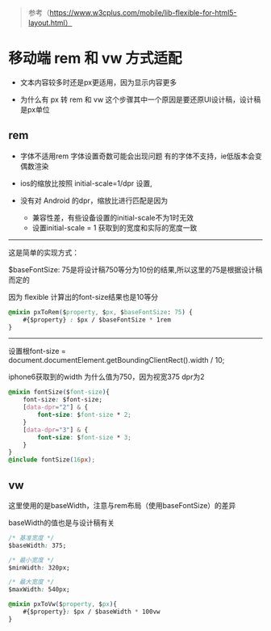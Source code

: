 > 参考（https://www.w3cplus.com/mobile/lib-flexible-for-html5-layout.html）


# 移动端 rem 和 vw 方式适配

- 文本内容较多时还是px更适用，因为显示内容更多

- 为什么有 px 转 rem 和 vw 这个步骤其中一个原因是要还原UI设计稿，设计稿是px单位

## rem

-  字体不适用rem 字体设置奇数可能会出现问题 有的字体不支持，ie低版本会变偶数渲染


- ios的缩放比按照 initial-scale=1/dpr 设置,

- 没有对 Android 的dpr，缩放比进行匹配是因为
    - 兼容性差，有些设备设置的initial-scale不为1时无效
    - 设置initial-scale = 1 获取到的宽度和实际的宽度一致


---
这是简单的实现方式：

$baseFontSize: 75是将设计稿750等分为10份的结果,所以这里的75是根据设计稿而定的

因为 flexible 计算出的font-size结果也是10等分

```css
@mixin pxToRem($property, $px, $baseFontSize: 75) {
    #{$property} : $px / $baseFontSize * 1rem
}
```

---
设置根font-size = document.documentElement.getBoundingClientRect().width / 10;

iphone6获取到的width 为什么值为750，因为视宽375 dpr为2
```css
@mixin fontSize($font-size){
    font-size: $font-size;
    [data-dpr="2"] & {
        font-size: $font-size * 2;
    }
    [data-dpr="3"] & {
        font-size: $font-size * 3;
    }
}
@include fontSize(16px);
```

## vw

这里使用的是baseWidth，注意与rem布局（使用baseFontSize）的差异

baseWidth的值也是与设计稿有关

```css
/* 基准宽度 */
$baseWidth: 375;

/* 最小宽度 */
$minWidth: 320px;

/* 最大宽度 */
$maxWidth: 540px;

@mixin pxToVw($property, $px){
    #{$property}: $px / $baseWidth * 100vw
}
```
